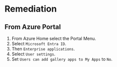 # Remediation

## From Azure Portal

1. From Azure Home select the Portal Menu.
2. Select `Microsoft Entra ID`.
3. Then `Enterprise applications`.
4. Select `User settings`.
5. Set `Users can add gallery apps to My Apps` to `No`.
